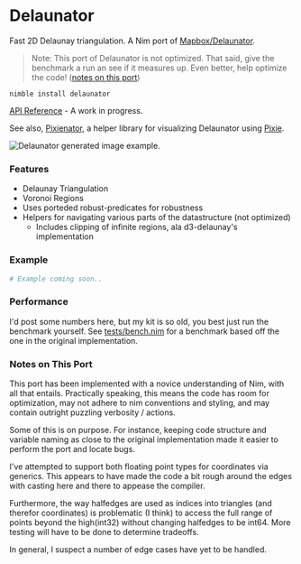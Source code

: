 # Delaunator
Fast 2D Delaunay triangulation. A Nim port of [Mapbox/Delaunator](https://github.com/mapbox/delaunator).

> Note: This port of Delaunator is not optimized. That said, give the benchmark a run an see if it measures up. Even better, help optimize the code! ([notes on this port](#notes-on-this-port))

`nimble install delaunator`

[API Reference](https://patternspandemic.github.io/delaunator-nim/) - A work in progress.

See also, [Pixienator](https://github.com/patternspandemic/pixienator), a helper library for visualizing Delaunator using [Pixie](https://github.com/treeform/pixie).

<img src="images/delaunator.png" alt="Delaunator generated image example.">

### Features
- Delaunay Triangulation
- Voronoi Regions
- Uses porteded robust-predicates for robustness
- Helpers for navigating various parts of the datastructure (not optimized)
  - Includes clipping of infinite regions, ala d3-delaunay's implementation

### Example
```nim
# Example coming soon..
```

### Performance
I'd post some numbers here, but my kit is so old, you best just run the benchmark yourself. See [tests/bench.nim](https://github.com/patternspandemic/delaunator-nim/blob/main/tests/bench.nim) for a benchmark based off the one in the original implementation.

### Notes on This Port
This port has been implemented with a novice understanding of Nim, with all that entails. Practically speaking, this means the code has room for optimization, may not adhere to nim conventions and styling, and may contain outright puzzling verbosity / actions.

Some of this is on purpose. For instance, keeping code structure and variable naming as close to the original implementation made it easier to perform the port and locate bugs.

I've attempted to support both floating point types for coordinates via generics. This appears to have made the code a bit rough around the edges with casting here and there to appease the compiler.

Furthermore, the way halfedges are used as indices into triangles (and therefor coordinates) is problematic (I think) to access the full range of points beyond the high(int32) without changing halfedges to be int64. More testing will have to be done to determine tradeoffs.

In general, I suspect a number of edge cases have yet to be handled.
